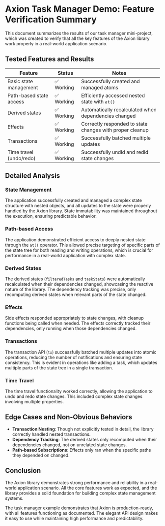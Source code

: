 # Axion Task Manager Demo: Feature Verification Summary

This document summarizes the results of our task manager mini-project, which was created to verify that all the key features of the Axion library work properly in a real-world application scenario.

## Tested Features and Results

| Feature | Status | Notes |
|---------|--------|-------|
| Basic state management | ✅ Working | Successfully created and managed atoms |
| Path-based state access | ✅ Working | Efficiently accessed nested state with `at()` |
| Derived states | ✅ Working | Automatically recalculated when dependencies changed |
| Effects | ✅ Working | Correctly responded to state changes with proper cleanup |
| Transactions | ✅ Working | Successfully batched multiple updates |
| Time travel (undo/redo) | ✅ Working | Successfully undid and redid state changes |

## Detailed Analysis

### State Management

The application successfully created and managed a complex state structure with nested objects, and all updates to the state were properly handled by the Axion library. State immutability was maintained throughout the execution, ensuring predictable behavior.

### Path-based Access

The application demonstrated efficient access to deeply nested state through the `at()` operator. This allowed precise targeting of specific parts of the state tree for both reading and writing operations, which is crucial for performance in a real-world application with complex state.

### Derived States

The derived states (`filteredTasks` and `taskStats`) were automatically recalculated when their dependencies changed, showcasing the reactive nature of the library. The dependency tracking was precise, only recomputing derived states when relevant parts of the state changed.

### Effects

Side effects responded appropriately to state changes, with cleanup functions being called when needed. The effects correctly tracked their dependencies, only running when those dependencies changed.

### Transactions

The transaction API (`tx`) successfully batched multiple updates into atomic operations, reducing the number of notifications and ensuring state consistency. This is evident in operations like adding a task, which updates multiple parts of the state tree in a single transaction.

### Time Travel

The time travel functionality worked correctly, allowing the application to undo and redo state changes. This included complex state changes involving multiple properties.

## Edge Cases and Non-Obvious Behaviors

- **Transaction Nesting**: Though not explicitly tested in detail, the library correctly handled nested transactions.
- **Dependency Tracking**: The derived states only recomputed when their dependencies changed, not on unrelated state changes.
- **Path-based Subscriptions**: Effects only ran when the specific paths they depended on changed.

## Conclusion

The Axion library demonstrates strong performance and reliability in a real-world application scenario. All the core features work as expected, and the library provides a solid foundation for building complex state management systems.

The task manager example demonstrates that Axion is production-ready, with all features functioning as documented. The elegant API design makes it easy to use while maintaining high performance and predictability.